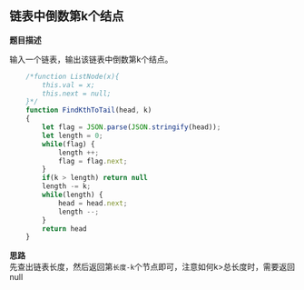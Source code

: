 ## 链表中倒数第k个结点
**题目描述**

输入一个链表，输出该链表中倒数第k个结点。

```javascript
    /*function ListNode(x){
        this.val = x;
        this.next = null;
    }*/
    function FindKthToTail(head, k)
    {
        let flag = JSON.parse(JSON.stringify(head));
        let length = 0;
        while(flag) {
            length ++;
            flag = flag.next;
        }
        if(k > length) return null
        length -= k;
        while(length) {
            head = head.next;
            length --;
        }
        return head
    }
```

**思路** <br>
先查出链表长度，然后返回第`长度-k`个节点即可，注意如何k>总长度时，需要返回null
